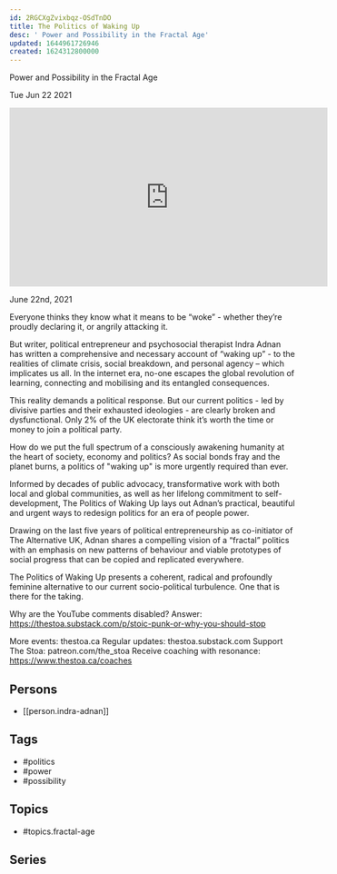 ```yaml
---
id: 2RGCXgZvixbqz-OSdTnDO
title: The Politics of Waking Up
desc: ' Power and Possibility in the Fractal Age'
updated: 1644961726946
created: 1624312800000
---
```



 Power and Possibility in the Fractal Age

Tue Jun 22 2021

<iframe width="560" height="315" src="https://www.youtube.com/embed/SGOtbxp9EaY" title="The Politics of Waking Up: Power and Possibility in the Fractal Age w/ Indra Adnan" frameborder="0" allow="accelerometer; autoplay; clipboard-write; encrypted-media; gyroscope; picture-in-picture" allowfullscreen ></iframe>

June 22nd, 2021

Everyone thinks they know what it means to be “woke” - whether they’re proudly declaring it, or angrily attacking it.

But writer, political entrepreneur and psychosocial therapist Indra Adnan has written a comprehensive and necessary account of “waking up” - to the realities of climate crisis, social breakdown, and personal agency – which implicates us all. In the internet era, no-one escapes the global revolution of learning, connecting and mobilising and its entangled consequences.

This reality demands a political response. But our current politics - led by divisive parties and their exhausted ideologies - are clearly broken and dysfunctional. Only 2% of the UK electorate think it’s worth the time or money to join a political party.

How do we put the full spectrum of a consciously awakening humanity at the heart of society, economy and politics? As social bonds fray and the planet burns, a politics of "waking up" is more urgently required than ever.

Informed by decades of public advocacy, transformative work with both local and global communities, as well as her lifelong commitment to self-development, The Politics of Waking Up lays out Adnan’s practical, beautiful and urgent ways to redesign politics for an era of people power.

Drawing on the last five years of political entrepreneurship as co-initiator of The Alternative UK, Adnan shares a compelling vision of a “fractal” politics with an emphasis on new patterns of behaviour and viable prototypes of social progress that can be copied and replicated everywhere.

The Politics of Waking Up presents a coherent, radical and profoundly feminine alternative to our current socio-political turbulence. One that is there for the taking.

Why are the YouTube comments disabled? Answer: https://thestoa.substack.com/p/stoic-punk-or-why-you-should-stop

More events: thestoa.ca
Regular updates: thestoa.substack.com
Support The Stoa: patreon.com/the_stoa
Receive coaching with resonance: https://www.thestoa.ca/coaches

## Persons

- [[person.indra-adnan]]

## Tags

- #politics
- #power
- #possibility

## Topics

- #topics.fractal-age

## Series



